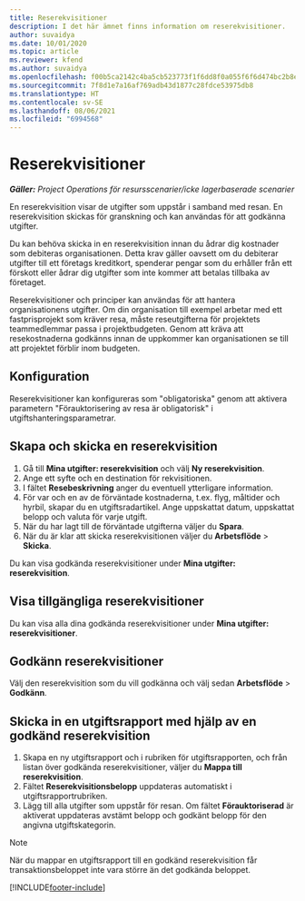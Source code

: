 ```yaml
---
title: Reserekvisitioner
description: I det här ämnet finns information om reserekvisitioner.
author: suvaidya
ms.date: 10/01/2020
ms.topic: article
ms.reviewer: kfend
ms.author: suvaidya
ms.openlocfilehash: f00b5ca2142c4ba5cb523773f1f6dd8f0a055f6f6d474bc2b8e5f775ca0fc739
ms.sourcegitcommit: 7f8d1e7a16af769adb43d1877c28fdce53975db8
ms.translationtype: HT
ms.contentlocale: sv-SE
ms.lasthandoff: 08/06/2021
ms.locfileid: "6994568"
---
```

# <a name="travel-requisitions"></a>Reserekvisitioner

_**Gäller:** Project Operations för resursscenarier/icke lagerbaserade scenarier_

En reserekvisition visar de utgifter som uppstår i samband med resan. En reserekvisition skickas för granskning och kan användas för att godkänna utgifter.

Du kan behöva skicka in en reserekvisition innan du ådrar dig kostnader som debiteras organisationen. Detta krav gäller oavsett om du debiterar utgifter till ett företags kreditkort, spenderar pengar som du erhåller från ett förskott eller ådrar dig utgifter som inte kommer att betalas tillbaka av företaget.

Reserekvisitioner och principer kan användas för att hantera organisationens utgifter. Om din organisation till exempel arbetar med ett fastprisprojekt som kräver resa, måste reseutgifterna för projektets teammedlemmar passa i projektbudgeten. Genom att kräva att resekostnaderna godkänns innan de uppkommer kan organisationen se till att projektet förblir inom budgeten.

## <a name="configuration"></a>Konfiguration 

Reserekvisitioner kan konfigureras som "obligatoriska" genom att aktivera parametern "Förauktorisering av resa är obligatorisk" i utgiftshanteringsparametrar. 

## <a name="create-and-submit-a-travel-requisition"></a>Skapa och skicka en reserekvisition

1. Gå till **Mina utgifter: reserekvisition** och välj **Ny reserekvisition**.
2. Ange ett syfte och en destination för rekvisitionen.
3. I fältet **Resebeskrivning** anger du eventuell ytterligare information. 
4. För var och en av de förväntade kostnaderna, t.ex. flyg, måltider och hyrbil, skapar du en utgiftsradartikel. Ange uppskattat datum, uppskattat belopp och valuta för varje utgift. 
5. När du har lagt till de förväntade utgifterna väljer du **Spara**.
6. När du är klar att skicka reserekvisitionen väljer du **Arbetsflöde** > **Skicka**.

Du kan visa godkända reserekvisitioner under **Mina utgifter: reserekvisition**. 

## <a name="view-available-travel-requisitions"></a>Visa tillgängliga reserekvisitioner

Du kan visa alla dina godkända reserekvisitioner under **Mina utgifter: reserekvisitioner**.

## <a name="approve-travel-requisitions"></a>Godkänn reserekvisitioner

Välj den reserekvisition som du vill godkänna och välj sedan **Arbetsflöde** > **Godkänn**.  

## <a name="submit-an-expense-report-using-your-approved-travel-requisition"></a>Skicka in en utgiftsrapport med hjälp av en godkänd reserekvisition

1. Skapa en ny utgiftsrapport och i rubriken för utgiftsrapporten, och från listan över godkända reserekvisitioner, väljer du **Mappa till reserekvisition**.
2. Fältet **Reserekvisitionsbelopp** uppdateras automatiskt i utgiftsrapportrubriken.
3. Lägg till alla utgifter som uppstår för resan. Om fältet **Förauktoriserad** är aktiverat uppdateras avstämt belopp och godkänt belopp för den angivna utgiftskategorin.

> [!NOTE]
> När du mappar en utgiftsrapport till en godkänd reserekvisition får transaktionsbeloppet inte vara större än det godkända beloppet. 


[!INCLUDE[footer-include](../includes/footer-banner.md)]